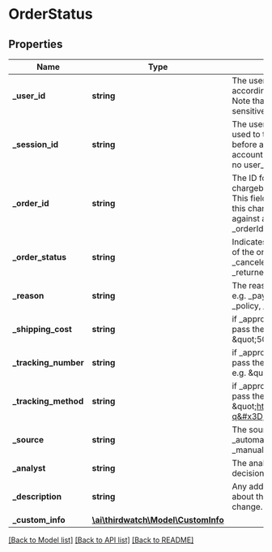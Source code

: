 # OrderStatus

## Properties
Name | Type | Description | Notes
------------ | ------------- | ------------- | -------------
**_user_id** | **string** | The user&#39;s account ID according to your systems. Note that user IDs are case sensitive. | [optional] 
**_session_id** | **string** | The user&#39;s current session ID, used to tie a user&#39;s action before and after login or account creation. Required if no user_id values is provided. | [optional] 
**_order_id** | **string** | The ID for the order that this chargeback is filed against. This field is not required if this chargeback was filed against a transaction with no _orderId. | [optional] 
**_order_status** | **string** | Indicates the high-level state of the order. e.g. _approved, _canceled, _held, _fulfilled, _returned, _rto | [optional] 
**_reason** | **string** | The reason for a cancellation. e.g. _paymentRisk, _abuse, _policy, _other | [optional] 
**_shipping_cost** | **string** | if _approved or _fulfilled than pass the shipping cost. e.g. \&quot;50\&quot; | [optional] 
**_tracking_number** | **string** | if _approved or _fulfilled than pass the tracking number. e.g. \&quot;55327470\&quot; | [optional] 
**_tracking_method** | **string** | if _approved or _fulfilled than pass the tracking url. e.g. \&quot;http://fedex.com/track?q&#x3D;abc123\&quot; | [optional] 
**_source** | **string** | The source of a decision. e.g. _automated, _manualReview\&quot; | [optional] 
**_analyst** | **string** | The analyst who made the decision, if manual. | [optional] 
**_description** | **string** | Any additional information about this order status change. | [optional] 
**_custom_info** | [**\ai\thirdwatch\Model\CustomInfo**](CustomInfo.md) |  | [optional] 

[[Back to Model list]](../README.md#documentation-for-models) [[Back to API list]](../README.md#documentation-for-api-endpoints) [[Back to README]](../README.md)


